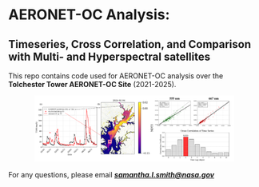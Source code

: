# AERONET-OC Analysis: 
## Timeseries, Cross Correlation, and Comparison with Multi- and Hyperspectral satellites
This repo contains code used for AERONET-OC analysis over the **Tolchester Tower AERONET-OC Site** (2021-2025).


<div style="text-align: center;">
  <img src="github_header.png" width="400">
</div>

For any questions, please email ***samantha.l.smith@nasa.gov***

